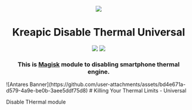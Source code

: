 <!-- 
================================================================================================================
Name        : Killing Your Thermal Limits - Universal
Version     : 1.0
Author      : SuperrZiroo X Frln
Telegram    : https://t.me/SzProjectt
================================================================================================================
-->
<p align="center">
  <img src="https://camo.githubusercontent.com/f0fb7a7f2dfc3f007c12dfe93548c30d1990fdf60fb176da03de505dbda266a2/68747470733a2f2f74656c656772612e70682f66696c652f6664623433666636623135636439656432323532662e706e67">
</p>

<h1 align="center">Kreapic Disable Thermal Universal</h1>

<div align="center">
    <img src="https://img.shields.io/badge/Updated-2023/11/30-blue.svg?longCache=true&style=popout-round"/>
    <img src="https://img.shields.io/badge/Magisk-Module-green.svg?longCache=true&style=flat-round"/>
    <h3>
        This is <a href="https://github.com/topjohnwu/Magisk">Magisk</a> module to disabling smartphone thermal engine. 
    </h3>
</div>
![Antares Banner](https://github.com/user-attachments/assets/bd4e671a-d579-4a9e-be0b-3aee5ddf75d8)
# Killing Your Thermal Limits - Universal

Disable THermal module
